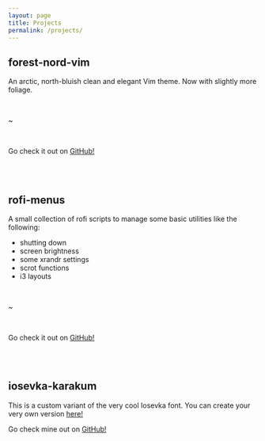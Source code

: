 ```yaml
---
layout: page
title: Projects
permalink: /projects/
---
```



## forest-nord-vim

An arctic, north-bluish clean and elegant Vim theme. Now with slightly more foliage.

<br/>

~[](/images/forest-nord-vim.png)

<br/>

Go check it out on [GitHub!](https://github.com/cramermarius/forest-nord-vim)

<br/>
<br/>

## rofi-menus

A small collection of rofi scripts to manage some basic utilities like the following:
* shutting down
* screen brightness
* some xrandr settings
* scrot functions
* i3 layouts

<br/>

~[](/images/rofi-menus.png)

<br/>

Go check it out on [GitHub!](https://github.com/cramermarius/rofi-menus)

<br/>
<br/>

## iosevka-karakum

This is a custom variant of the very cool Iosevka font. You can create your very own
version [here!](https://typeof.net/Iosevka/customizer)

Go check mine out on [GitHub!](https://github.com/cramermarius/iosevka-karakum)
